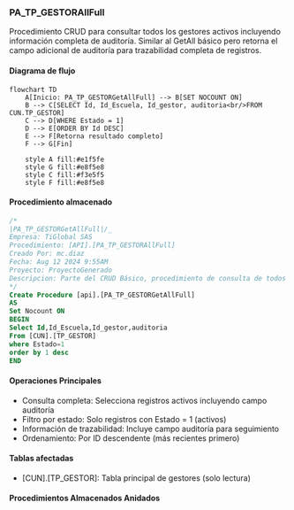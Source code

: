 
### PA_TP_GESTORAllFull

Procedimiento CRUD para consultar todos los gestores activos incluyendo información completa de auditoría. Similar al GetAll básico pero retorna el campo adicional de auditoría para trazabilidad completa de registros.

#### Diagrama de flujo

```mermaid
flowchart TD
    A[Inicio: PA_TP_GESTORGetAllFull] --> B[SET NOCOUNT ON]
    B --> C[SELECT Id, Id_Escuela, Id_gestor, auditoria<br/>FROM CUN.TP_GESTOR]
    C --> D[WHERE Estado = 1]
    D --> E[ORDER BY Id DESC]
    E --> F[Retorna resultado completo]
    F --> G[Fin]
    
    style A fill:#e1f5fe
    style G fill:#e8f5e8
    style C fill:#f3e5f5
    style F fill:#e8f5e8
```
#### Procedimiento almacenado
```sql
/*
|PA_TP_GESTORGetAllFull|/_
Empresa: TiGlobal SAS
Procedimiento: [API].[PA_TP_GESTORAllFull]
Creado Por: mc.diaz
Fecha: Aug 12 2024 9:55AM
Proyecto: ProyectoGenerado
Descripcion: Parte del CRUD Básico, procedimiento de consulta de todos los registros
*/
Create Procedure [api].[PA_TP_GESTORGetAllFull]
AS
Set Nocount ON
BEGIN
Select Id,Id_Escuela,Id_gestor,auditoria
From [CUN].[TP_GESTOR]
where Estado=1
order by 1 desc
END
```
#### Operaciones Principales

- Consulta completa: Selecciona registros activos incluyendo campo auditoría
- Filtro por estado: Solo registros con Estado = 1 (activos)
- Información de trazabilidad: Incluye campo auditoría para seguimiento
- Ordenamiento: Por ID descendente (más recientes primero)

#### Tablas afectadas

- [CUN].[TP_GESTOR]: Tabla principal de gestores (solo lectura)

#### Procedimientos Almacenados Anidados